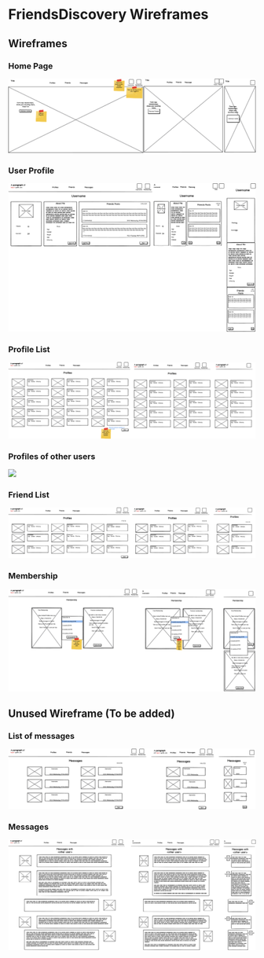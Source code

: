 # FriendsDiscovery Wireframes

## Wireframes

### Home Page

<img src="readme-images/Home.png">

### User Profile

<img src="readme-images/Profile-Page.png">

### Profile List

<img src="readme-images/profile-lists.png">

### Profiles of other users

<img src="readme-images/Others-profile.png">

### Friend List

<img src="readme-images/Friends-List.png">

### Membership

<img src="readme-images/Membership.png">

## Unused Wireframe (To be added)

### List of messages

<img src="readme-images/List-user-messages.png">

### Messages

<img src="readme-images/Messages.png">